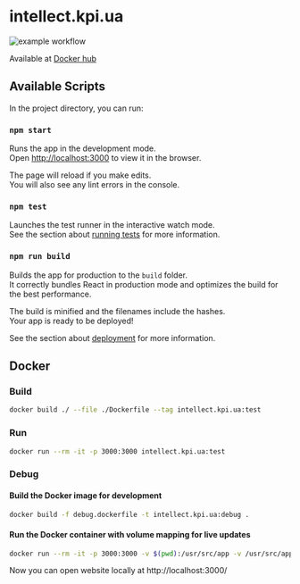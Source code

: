 # intellect.kpi.ua

![example workflow](https://github.com/kpi-ua/intellect.kpi.ua/actions/workflows/workflow.yml/badge.svg)

Available at [Docker hub](https://hub.docker.com/r/kpiua/intellect.kpi.ua)

## Available Scripts

In the project directory, you can run:

### `npm start`

Runs the app in the development mode.<br />
Open [http://localhost:3000](http://localhost:3000) to view it in the browser.

The page will reload if you make edits.<br />
You will also see any lint errors in the console.

### `npm test`

Launches the test runner in the interactive watch mode.<br />
See the section about [running tests](https://facebook.github.io/create-react-app/docs/running-tests) for more information.

### `npm run build`

Builds the app for production to the `build` folder.<br />
It correctly bundles React in production mode and optimizes the build for the best performance.

The build is minified and the filenames include the hashes.<br />
Your app is ready to be deployed!

See the section about [deployment](https://facebook.github.io/create-react-app/docs/deployment) for more information.

## Docker

### Build

```bash
docker build ./ --file ./Dockerfile --tag intellect.kpi.ua:test
```

### Run

```bash
docker run --rm -it -p 3000:3000 intellect.kpi.ua:test
```

### Debug

#### Build the Docker image for development

```bash
docker build -f debug.dockerfile -t intellect.kpi.ua:debug .
```

#### Run the Docker container with volume mapping for live updates

```bash
docker run --rm -it -p 3000:3000 -v $(pwd):/usr/src/app -v /usr/src/app/node_modules intellect.kpi.ua:debug
```

Now you can open website locally at http://localhost:3000/
